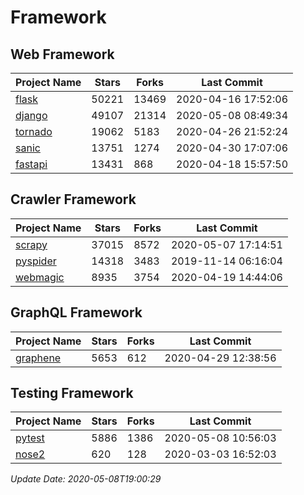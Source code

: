 # Framework

## Web Framework

| Project Name | Stars | Forks | Last Commit |
| ------------ | ----- | ----- | ----------- |
| [flask](https://github.com/pallets/flask) | 50221 | 13469 | 2020-04-16 17:52:06 |
| [django](https://github.com/django/django) | 49107 | 21314 | 2020-05-08 08:49:34 |
| [tornado](https://github.com/tornadoweb/tornado) | 19062 | 5183 | 2020-04-26 21:52:24 |
| [sanic](https://github.com/huge-success/sanic) | 13751 | 1274 | 2020-04-30 17:07:06 |
| [fastapi](https://github.com/tiangolo/fastapi) | 13431 | 868 | 2020-04-18 15:57:50 |

## Crawler Framework

| Project Name | Stars | Forks | Last Commit |
| ------------ | ----- | ----- | ----------- |
| [scrapy](https://github.com/scrapy/scrapy) | 37015 | 8572 | 2020-05-07 17:14:51 |
| [pyspider](https://github.com/binux/pyspider) | 14318 | 3483 | 2019-11-14 06:16:04 |
| [webmagic](https://github.com/code4craft/webmagic) | 8935 | 3754 | 2020-04-19 14:44:06 |

## GraphQL Framework

| Project Name | Stars | Forks | Last Commit |
| ------------ | ----- | ----- | ----------- |
| [graphene](https://github.com/graphql-python/graphene) | 5653 | 612 | 2020-04-29 12:38:56 |

## Testing Framework

| Project Name | Stars | Forks | Last Commit |
| ------------ | ----- | ----- | ----------- |
| [pytest](https://github.com/pytest-dev/pytest) | 5886 | 1386 | 2020-05-08 10:56:03 |
| [nose2](https://github.com/nose-devs/nose2) | 620 | 128 | 2020-03-03 16:52:03 |

*Update Date: 2020-05-08T19:00:29*